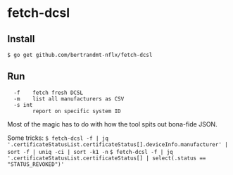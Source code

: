 # fetch-dcsl

## Install

`$ go get github.com/bertrandmt-nflx/fetch-dcsl`

## Run

```Usage of fetch-dcsl:
  -f	fetch fresh DCSL
  -m	list all manufacturers as CSV
  -s int
    	report on specific system ID
```

Most of the magic has to do with how the tool spits out bona-fide JSON.

Some tricks:
`$ fetch-dcsl -f | jq '.certificateStatusList.certificateStatus[].deviceInfo.manufacturer' | sort -f | uniq -ci | sort -k1 -n`
`$ fetch-dcsl -f | jq '.certificateStatusList.certificateStatus[] | select(.status == "STATUS_REVOKED")'`
